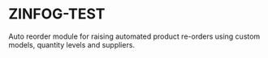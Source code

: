 # ZINFOG-TEST
Auto reorder module for raising automated product re-orders using custom models, quantity levels and suppliers.
